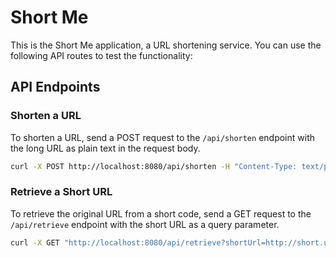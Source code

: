 
# Short Me

This is the Short Me application, a URL shortening service. You can use the following API routes to test the functionality:

## API Endpoints

### Shorten a URL
To shorten a URL, send a POST request to the `/api/shorten` endpoint with the long URL as plain text in the request body.

```bash
curl -X POST http://localhost:8080/api/shorten -H "Content-Type: text/plain" -d "https://www.example.com"
```

### Retrieve a Short URL
To retrieve the original URL from a short code, send a GET request to the `/api/retrieve` endpoint with the short URL as a query parameter.

```bash
curl -X GET "http://localhost:8080/api/retrieve?shortUrl=http://short.url/code"
```
